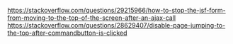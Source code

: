https://stackoverflow.com/questions/29215966/how-to-stop-the-jsf-form-from-moving-to-the-top-of-the-screen-after-an-ajax-call
https://stackoverflow.com/questions/28629407/disable-page-jumping-to-the-top-after-commandbutton-is-clicked